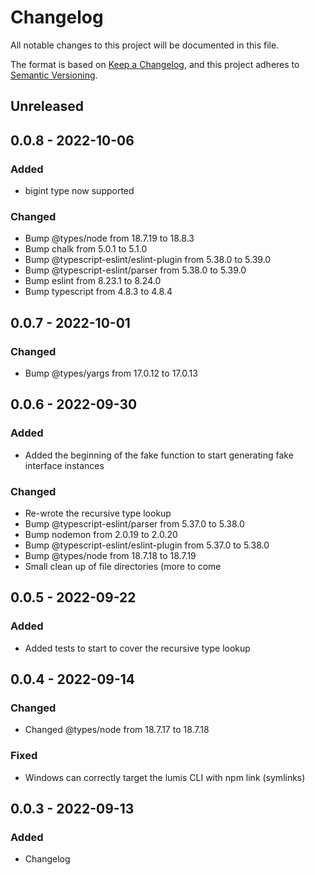 # Changelog

All notable changes to this project will be documented in this file.

The format is based on [Keep a Changelog](https://keepachangelog.com/en/1.0.0/),
and this project adheres to [Semantic Versioning](https://semver.org/spec/v2.0.0.html).

## Unreleased

## 0.0.8 - 2022-10-06
### Added
- bigint type now supported

### Changed
- Bump @types/node from 18.7.19 to 18.8.3
- Bump chalk from 5.0.1 to 5.1.0
- Bump @typescript-eslint/eslint-plugin from 5.38.0 to 5.39.0
- Bump @typescript-eslint/parser from 5.38.0 to 5.39.0
- Bump eslint from 8.23.1 to 8.24.0
- Bump typescript from 4.8.3 to 4.8.4

## 0.0.7 - 2022-10-01
### Changed
- Bump @types/yargs from 17.0.12 to 17.0.13

## 0.0.6 - 2022-09-30
### Added
- Added the beginning of the fake function to start generating fake interface instances

### Changed
- Re-wrote the recursive type lookup
- Bump @typescript-eslint/parser from 5.37.0 to 5.38.0
- Bump nodemon from 2.0.19 to 2.0.20
- Bump @typescript-eslint/eslint-plugin from 5.37.0 to 5.38.0
- Bump @types/node from 18.7.18 to 18.7.19
- Small clean up of file directories (more to come

## 0.0.5 - 2022-09-22
### Added
- Added tests to start to cover the recursive type lookup

## 0.0.4 - 2022-09-14
### Changed
- Changed @types/node from 18.7.17 to 18.7.18

### Fixed
- Windows can correctly target the lumis CLI with npm link (symlinks)

## 0.0.3 - 2022-09-13
### Added
- Changelog
